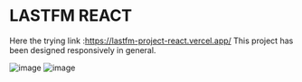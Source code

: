 # LASTFM REACT

Here the trying link :https://lastfm-project-react.vercel.app/
This project has been designed responsively in general.

![image](https://user-images.githubusercontent.com/35228511/210317890-15c6a4e6-1156-4eaf-806d-873dec7d19d3.png)
![image](https://user-images.githubusercontent.com/35228511/210317951-76e84161-569f-4f7b-a2d8-b90698a41cc3.png)
